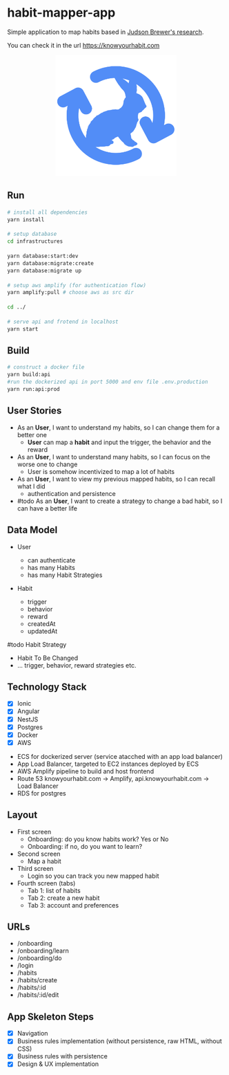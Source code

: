 # habit-mapper-app
Simple application to map habits based in [Judson Brewer's research](https://drjud.com/wp-content/uploads/2021/03/Unwinding-Anxiety-Habit-Mapper-from-DrJud-1-1.pdf).

You can check it in the url https://knowyourhabit.com

<p align="center">
  <img src="https://github.com/Daymannovaes/habit-mapper-app/blob/main/packages/interfaces/resources/icon.png" alt="Know Your Habit icon" width="280">
</p>

## Run
```bash
# install all dependencies
yarn install

# setup database
cd infrastructures

yarn database:start:dev
yarn database:migrate:create
yarn database:migrate up

# setup aws amplify (for authentication flow)
yarn amplify:pull # choose aws as src dir

cd ../

# serve api and frotend in localhost
yarn start
```

## Build
```bash
# construct a docker file
yarn build:api
#run the dockerized api in port 5000 and env file .env.production
yarn run:api:prod
```

## User Stories

- As an **User**, I want to understand my habits, so I can change them for a better one
    - **User** can map a **habit** and input the trigger, the behavior and the reward
- As an **User**, I want to understand many habits, so I can focus on the worse one to change
    - User is somehow incentivized to map a lot of habits
- As an **User**, I want to view my previous mapped habits, so I can recall what I did
    - authentication and persistence
- #todo As an **User**, I want to create a strategy to change a bad habit, so I can have a better life

## Data Model

- User
    - can authenticate
    - has many Habits
    - has many Habit Strategies

- Habit
    - trigger
    - behavior
    - reward
    - createdAt
    - updatedAt

#todo Habit Strategy

- Habit To Be Changed
- ... trigger, behavior, reward strategies etc.

## Technology Stack

- [x]  Ionic
- [x]  Angular
- [x]  NestJS
- [x]  Postgres
- [x]  Docker
- [x]  AWS
  - ECS for dockerized server (service atacched with an app load balancer)
  - App Load Balancer, targeted to EC2 instances deployed by ECS
  - AWS Amplify pipeline to build and host frontend
  - Route 53 knowyourhabit.com -> Amplify, api.knowyourhabit.com -> Load Balancer
  - RDS for postgres

## Layout

- First screen
    - Onboarding: do you know habits work? Yes or No
    - Onboarding: if no, do you want to learn?
- Second screen
    - Map a habit
- Third screen
    - Login so you can track you new mapped habit
- Fourth screen (tabs)
    - Tab 1: list of habits
    - Tab 2: create a new habit
    - Tab 3: account and preferences

## URLs

- /onboarding
- /onboarding/learn
- /onboarding/do
- /login
- /habits
- /habits/create
- /habits/:id
- /habits/:id/edit

## App Skeleton Steps

- [x]  Navigation
- [x]  Business rules implementation (without persistence, raw HTML, without CSS)
- [x]  Business rules with persistence
- [x]  Design & UX implementation

